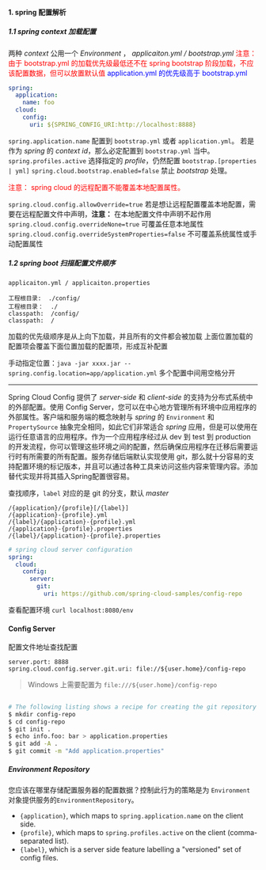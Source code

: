#### 1. spring 配置解析

##### 1.1 spring context 加载配置

两种 *context* 公用一个 *Environment*  ， *applicaiton.yml / bootstrap.yml*
<font color="red">注意：由于 bootstrap.yml 的加载优先级最低还不在 spring bootstrap 阶段加载，不应该配置数据，但可以放置默认值</font>
<font color="blue">application.yml 的优先级高于 bootstrap.yml</font>

```yml
spring:
  application:
    name: foo
  cloud:
    config:
      uri: ${SPRING_CONFIG_URI:http://localhost:8888}
```

`spring.application.name` 配置到 `bootstrap.yml` 或者 `application.yml`。
若是作为 *spring* 的 *context id*，那么必定配置到 `bootstrap.yml` 当中。
 `spring.profiles.active` 选择指定的 *profile*，仍然配置  `bootstrap.[properties | yml]`
`spring.cloud.bootstrap.enabled=false` 禁止 *bootstrap* 处理。

<font color="red">注意： spring cloud 的远程配置不能覆盖本地配置属性。</font>

`spring.cloud.config.allowOverride=true` 若是想让远程配置覆盖本地配置，需要在远程配置文件中声明，**注意：** 在本地配置文件中声明不起作用
`spring.cloud.config.overrideNone=true` 可覆盖任意本地属性
`spring.cloud.config.overrideSystemProperties=false` 不可覆盖系统属性或手动配置属性

##### 1.2 spring boot 扫描配置文件顺序

`applicaiton.yml / applicaiton.properties`

```
工程根目录:	./config/
工程根目录：	./
classpath:	/config/
classpath:	/
```

加载的优先级顺序是从上向下加载，并且所有的文件都会被加载
上面位置加载的配置项会覆盖下面位置加载的配置项，形成互补配置

手动指定位置：`java -jar xxxx.jar --spring.config.location=app/application.yml`
多个配置中间用空格分开

---

Spring Cloud Config 提供了 *server-side* 和 *client-side* 的支持为分布式系统中的外部配置。使用 Config Server，您可以在中心地方管理所有环境中应用程序的外部属性。客户端和服务端的概念映射与 *spring*  的 `Environment` 和 `PropertySource` 抽象完全相同，如此它们非常适合 *spring* 应用，但是可以使用在运行任意语言的应用程序。作为一个应用程序经过从 dev 到 test 到 production 的开发流程，你可以管理这些环境之间的配置，然后确保应用程序在迁移后需要运行时有所需要的所有配置。服务存储后端默认实现使用  git，那么就十分容易的支持配置环境的标记版本，并且可以通过各种工具来访问这些内容来管理内容。添加替代实现并将其插入Spring配置很容易。

查找顺序，`label` 对应的是 git 的分支，默认 *master*

```
/{application}/{profile}[/{label}]
/{application}-{profile}.yml
/{label}/{application}-{profile}.yml
/{application}-{profile}.properties
/{label}/{application}-{profile}.properties
```

```yaml
# spring cloud server configuration
spring:
  cloud:
    config:
      server:
        git:
          uri: https://github.com/spring-cloud-samples/config-repo
```

查看配置环境 `curl localhost:8080/env`

#### Config Server

配置文件地址查找配置

```properties
server.port: 8888
spring.cloud.config.server.git.uri: file://${user.home}/config-repo
```

> Windows 上需要配置为 `file:///${user.home}/config-repo`

```bash
	
# The following listing shows a recipe for creating the git repository in the preceding example:
$ mkdir config-repo
$ cd config-repo
$ git init .
$ echo info.foo: bar > application.properties
$ git add -A .
$ git commit -m "Add application.properties"
```

##### Environment Repository

您应该在哪里存储配置服务器的配置数据？控制此行为的策略是为 `Environment` 对象提供服务的`EnvironmentRepository`。

- `{application}`, which maps to `spring.application.name` on the client side.
- `{profile}`, which maps to `spring.profiles.active` on the client (comma-separated list).
- `{label}`, which is a server side feature labelling a "versioned" set of config files.